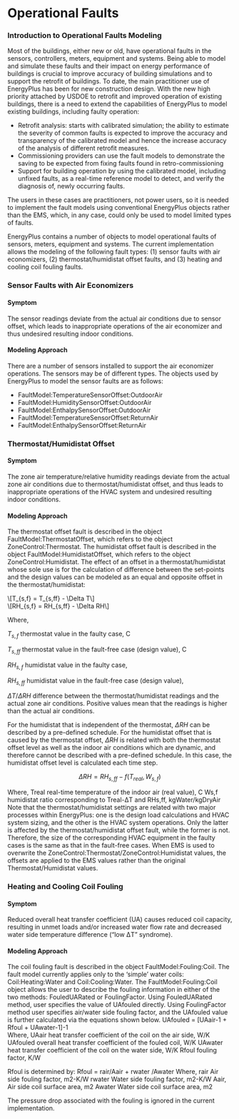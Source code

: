 
Operational Faults
===============

### Introduction to Operational Faults Modeling

Most of the buildings, either new or old, have operational faults in the sensors, controllers, meters, equipment and systems. Being able to model and simulate these faults and their impact on energy performance of buildings is crucial to improve accuracy of building simulations and to support the retrofit of buildings. 
To date, the main practitioner use of EnergyPlus has been for new construction design. With the new high priority attached by USDOE to retrofit and improved operation of existing buildings, there is a need to extend the capabilities of EnergyPlus to model existing buildings, including faulty operation:

* Retrofit analysis: starts with calibrated simulation; the ability to estimate the severity of common faults is expected to improve the accuracy and transparency of the calibrated model and hence the increase accuracy of the analysis of different retrofit measures.  
* Commissioning providers can use the fault models to demonstrate the saving to be expected from fixing faults found in retro-commissioning
* Support for building operation by using the calibrated model, including unfixed faults, as a real-time reference model to detect, and verify the diagnosis of, newly occurring faults.

The users in these cases are practitioners, not power users, so it is needed to implement the fault models using conventional EnergyPlus objects rather than the EMS, which, in any case, could only be used to model limited types of faults.   

EnergyPlus contains a number of objects to model operational faults of sensors, meters, equipment and systems. The current implementation allows the modeling of the following fault types: (1) sensor faults with air economizers, (2) thermostat/humidistat offset faults, and (3) heating and cooling coil fouling faults. 

### Sensor Faults with Air Economizers

#### Symptom

The sensor readings deviate from the actual air conditions due to sensor offset, which leads to inappropriate operations of the air economizer and thus undesired resulting indoor conditions.

#### Modeling Approach

There are a number of sensors installed to support the air economizer operations. The sensors may be of different types. The objects used by EnergyPlus to model the sensor faults are as follows:

* FaultModel:TemperatureSensorOffset:OutdoorAir
* FaultModel:HumiditySensorOffset:OutdoorAir
* FaultModel:EnthalpySensorOffset:OutdoorAir
* FaultModel:TemperatureSensorOffset:ReturnAir
* FaultModel:EnthalpySensorOffset:ReturnAir

### Thermostat/Humidistat Offset 

#### Symptom

The zone air temperature/relative humidity readings deviate from the actual zone air conditions due to thermostat/humidistat offset, and thus leads to inappropriate operations of the HVAC system and undesired resulting indoor conditions.

#### Modeling Approach

The thermostat offset fault is described in the object FaultModel:ThermostatOffset, which refers to the object ZoneControl:Thermostat. The humidistat offset fault is described in the object FaultModel:HumidistatOffset, which refers to the object ZoneControl:Humidistat.
The effect of an offset in a thermostat/humidistat whose sole use is for the calculation of difference between the set-points and the design values can be modeled as an equal and opposite offset in the thermostat/humidistat: 

<div>\[T_{s,f} = T_{s,ff}  - \Delta T\]</div>

<div>\[RH_{s,f} = RH_{s,ff}  - \Delta RH\]</div>

Where, 

$T_{s,f}$ thermostat value in the faulty case, C

$T_{s,ff}$ thermostat value in the fault-free case (design value), C

$RH_{s,f}$ humidistat value in the faulty case,

$RH_{s,ff}$ humidistat value in the fault-free case (design value),

$\Delta T / \Delta RH$ difference between the thermostat/humidistat readings and the actual zone air conditions. Positive values mean that the readings is higher than the actual air conditions.

For the humidistat that is independent of the thermostat, $\Delta RH$ can be described by a pre-defined schedule. For the humidistat offset that is caused by the thermostat offset, $\Delta RH$ is related with both the thermostat offset level as well as the indoor air conditions which are dynamic, and therefore cannot be described with a pre-defined schedule. In this case, the humidistat offset level is calculated each time step. 

$$\Delta RH = RH_{s,ff} - f(T_{real}, W_{s,f})$$

Where,
Treal 	real-time temperature of the indoor air (real value), C
Ws,f 	humidistat ratio corresponding to Treal-ΔT and RHs,ff, kgWater/kgDryAir
Note that the thermostat/humidistat settings are related with two major processes within EnergyPlus: one is the design load calculations and HVAC system sizing, and the other is the HVAC system operations. Only the latter is affected by the thermostat/humidistat offset fault, while the former is not. Therefore, the size of the corresponding HVAC equipment in the faulty cases is the same as that in the fault-free cases.
When EMS is used to overwrite the ZoneControl:Thermostat/ZoneControl:Humidistat values, the offsets are applied to the EMS values rather than the original Thermostat/Humidistat values.

### Heating and Cooling Coil Fouling 

#### Symptom

Reduced overall heat transfer coefficient (UA) causes reduced coil capacity, resulting in unmet loads and/or increased water flow rate and decreased water side temperature difference (“low ΔT” syndrome). 

#### Modeling Approach

The coil fouling fault is described in the object FaultModel:Fouling:Coil. The fault model currently applies only to the ‘simple’ water coils: Coil:Heating:Water and Coil:Cooling:Water.
The FaultModel:Fouling:Coil object allows the user to describe the fouling information in either of the two methods: FouledUARated or FoulingFactor. Using FouledUARated method, user specifies the value of UAfouled directly. Using FoulingFactor method user specifies air/water side fouling factor, and the UAfouled value is further calculated via the equations shown below.
UAfouled = [UAair-1  +  Rfoul  + UAwater-1]-1                                         
Where, 
UAair   	heat transfer coefficient of the coil on the air side, W/K
UAfouled   overall heat transfer coefficient of the fouled coil, W/K
UAwater    heat transfer coefficient of the coil on the water side, W/K
Rfoul  	fouling factor, K/W

Rfoul is determined by:
Rfoul  = rair/Aair + rwater /Awater
Where, 
rair      Air side fouling factor, m2-K/W
rwater   Water side fouling factor, m2-K/W 
Aair,      Air side coil surface area, m2
Awater  Water side coil surface area, m2

The pressure drop associated with the fouling is ignored in the current implementation.

